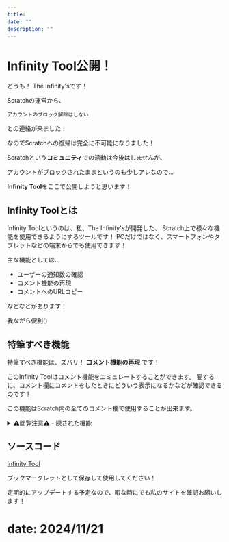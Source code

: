 ```yaml
---
title: 
date: ""
description: ""
---
```


# Infinity Tool公開！

どうも！ The Infinity'sです！

Scratchの運営から、

`アカウントのブロック解除はしない`

との連絡が来ました！

なのでScratchへの復帰は完全に不可能になりました！

Scratchという**コミュニティ**での活動は今後はしませんが、

アカウントがブロックされたままというのも少しアレなので...

**Infinity Tool**をここで公開しようと思います！

## Infinity Toolとは

Infinity Toolというのは、私、The Infinity'sが開発した、
Scratch上で様々な機能を使用できるようにするツールです！
PCだけではなく、スマートフォンやタブレットなどの端末からでも使用できます！

主な機能としては...

  - ユーザーの通知数の確認
  - コメント機能の再現
  - コメントへのURLコピー

などなどがあります！

我ながら便利()

## 特筆すべき機能

特筆すべき機能は、ズバリ！ **コメント機能の再現** です！

このInfinity Toolはコメント機能をエミュレートすることができます。
要するに、コメント欄にコメントをしたときにどういう表示になるかなどが確認できるのです！

この機能はScratch内の全てのコメント欄で使用することが出来ます。

<details>

<summary>⚠︎閲覧注意⚠︎ - 隠された機能</summary>

実はこのInfinity Tool、**閉ざされたコメント欄のコメントに返信する機能**があるのです！

やり方は簡単！

1. Infinity Toolの機能を使って閉ざされたコメント欄の中で返信したいコメントを選び、そのURLをコピーする
2. 適当なコメント欄を選び、そこのコメント欄で**Comment IDを複製して**コメントをエミュレート
3. そこのコメントに返信をする

上手くいけば、次の画面のようになるはずです！

<img style="width:100%:height:auto;" src="./img/fool-view.jpeg" />

さらにこの機能の凄い点は、

  - 返信は報告されない
  - 返信は削除できない

という点です！はい！つまり無敵のコメントを作成することができるのです！

</details>

## ソースコード

[Infinity Tool](javascript:const%20infinity_tool_script%3Ddocument.createElement%28%22script%22%29%3Binfinity_tool_script.src%3D%22https%3A//develop.the-infinitys.f5.si/Scratch/Infinity-tool/script.js%22%2Cdocument.body.append%28infinity_tool_script%29%3Bvoid%280%29%3B)

ブックマークレットとして保存して使用してください！

定期的にアップデートする予定なので、暇な時にでも私のサイトを確認お願いします！

# date: 2024/11/21

